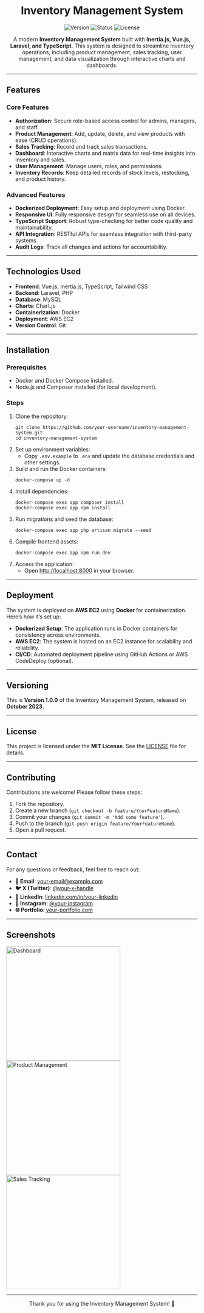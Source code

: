 <h1 align="center">Inventory Management System</h1>

<p align="center">
  <img src="https://img.shields.io/badge/version-1.0.0-blue" alt="Version">
  <img src="https://img.shields.io/badge/status-production-green" alt="Status">
  <img src="https://img.shields.io/badge/license-MIT-orange" alt="License">
</p>

<p align="center">
  A modern <strong>Inventory Management System</strong> built with <strong>Inertia.js, Vue.js, Laravel, and TypeScript</strong>. This system is designed to streamline inventory operations, including product management, sales tracking, user management, and data visualization through interactive charts and dashboards.
</p>

---

<h2>Features</h2>

<h3>Core Features</h3>
<ul>
  <li><strong>Authorization</strong>: Secure role-based access control for admins, managers, and staff.</li>
  <li><strong>Product Management</strong>: Add, update, delete, and view products with ease (CRUD operations).</li>
  <li><strong>Sales Tracking</strong>: Record and track sales transactions.</li>
  <li><strong>Dashboard</strong>: Interactive charts and matrix data for real-time insights into inventory and sales.</li>
  <li><strong>User Management</strong>: Manage users, roles, and permissions.</li>
  <li><strong>Inventory Records</strong>: Keep detailed records of stock levels, restocking, and product history.</li>
</ul>

<h3>Advanced Features</h3>
<ul>
  <li><strong>Dockerized Deployment</strong>: Easy setup and deployment using Docker.</li>
  <li><strong>Responsive UI</strong>: Fully responsive design for seamless use on all devices.</li>
  <li><strong>TypeScript Support</strong>: Robust type-checking for better code quality and maintainability.</li>
  <li><strong>API Integration</strong>: RESTful APIs for seamless integration with third-party systems.</li>
  <li><strong>Audit Logs</strong>: Track all changes and actions for accountability.</li>
</ul>

---

<h2>Technologies Used</h2>
<ul>
  <li><strong>Frontend</strong>: Vue.js, Inertia.js, TypeScript, Tailwind CSS</li>
  <li><strong>Backend</strong>: Laravel, PHP</li>
  <li><strong>Database</strong>: MySQL</li>
  <li><strong>Charts</strong>: Chart.js</li>
  <li><strong>Containerization</strong>: Docker</li>
  <li><strong>Deployment</strong>: AWS EC2</li>
  <li><strong>Version Control</strong>: Git</li>
</ul>

---

<h2>Installation</h2>

<h3>Prerequisites</h3>
<ul>
  <li>Docker and Docker Compose installed.</li>
  <li>Node.js and Composer installed (for local development).</li>
</ul>

<h3>Steps</h3>
<ol>
  <li>Clone the repository:
    <pre><code>git clone https://github.com/your-username/inventory-management-system.git
cd inventory-management-system</code></pre>
  </li>
  <li>Set up environment variables:
    <ul>
      <li>Copy <code>.env.example</code> to <code>.env</code> and update the database credentials and other settings.</li>
    </ul>
  </li>
  <li>Build and run the Docker containers:
    <pre><code>docker-compose up -d</code></pre>
  </li>
  <li>Install dependencies:
    <pre><code>docker-compose exec app composer install
docker-compose exec app npm install</code></pre>
  </li>
  <li>Run migrations and seed the database:
    <pre><code>docker-compose exec app php artisan migrate --seed</code></pre>
  </li>
  <li>Compile frontend assets:
    <pre><code>docker-compose exec app npm run dev</code></pre>
  </li>
  <li>Access the application:
    <ul>
      <li>Open <a href="http://localhost:8000" target="_blank">http://localhost:8000</a> in your browser.</li>
    </ul>
  </li>
</ol>

---

<h2>Deployment</h2>
<p>
  The system is deployed on <strong>AWS EC2</strong> using <strong>Docker</strong> for containerization. Here’s how it’s set up:
</p>
<ul>
  <li><strong>Dockerized Setup</strong>: The application runs in Docker containers for consistency across environments.</li>
  <li><strong>AWS EC2</strong>: The system is hosted on an EC2 instance for scalability and reliability.</li>
  <li><strong>CI/CD</strong>: Automated deployment pipeline using GitHub Actions or AWS CodeDeploy (optional).</li>
</ul>

---

<h2>Versioning</h2>
<p>
  This is <strong>Version 1.0.0</strong> of the Inventory Management System, released on <strong>October 2023</strong>.
</p>

---

<h2>License</h2>
<p>
  This project is licensed under the <strong>MIT License</strong>. See the <a href="LICENSE" target="_blank">LICENSE</a> file for details.
</p>

---

<h2>Contributing</h2>
<p>
  Contributions are welcome! Please follow these steps:
</p>
<ol>
  <li>Fork the repository.</li>
  <li>Create a new branch (<code>git checkout -b feature/YourFeatureName</code>).</li>
  <li>Commit your changes (<code>git commit -m 'Add some feature'</code>).</li>
  <li>Push to the branch (<code>git push origin feature/YourFeatureName</code>).</li>
  <li>Open a pull request.</li>
</ol>

---

<h2>Contact</h2>
<p>
  For any questions or feedback, feel free to reach out:
</p>
<ul>
  <li><strong>📧 Email</strong>: <a href="mailto:your-email@example.com" target="_blank">your-email@example.com</a></li>
  <li><strong>🐦 X (Twitter)</strong>: <a href="https://twitter.com/your-x-handle" target="_blank">@your-x-handle</a></li>
  <li><strong>🔗 LinkedIn</strong>: <a href="https://linkedin.com/in/your-linkedin" target="_blank">linkedin.com/in/your-linkedin</a></li>
  <li><strong>📸 Instagram</strong>: <a href="https://instagram.com/your-instagram" target="_blank">@your-instagram</a></li>
  <li><strong>🌐 Portfolio</strong>: <a href="https://your-portfolio.com" target="_blank">your-portfolio.com</a></li>
</ul>

---

<h2>Screenshots</h2>
<p>
  <img src="/screenshots/dashboard.png" alt="Dashboard" width="300">
  <img src="/screenshots/product-management.png" alt="Product Management" width="300">
  <img src="/screenshots/sales-tracking.png" alt="Sales Tracking" width="300">
</p>

---

<p align="center">
  Thank you for using the Inventory Management System! 🚀
</p>
